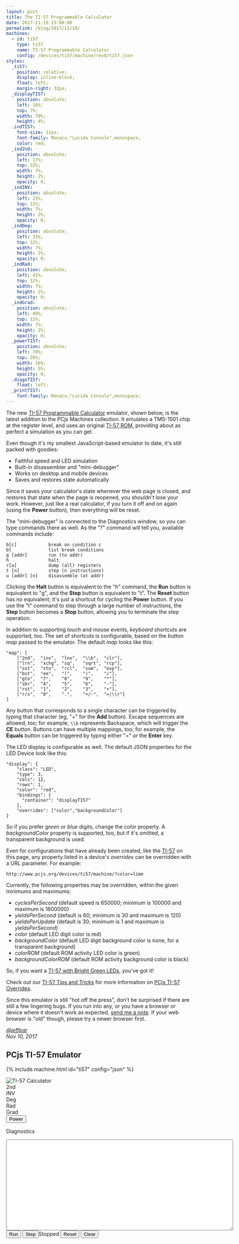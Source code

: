 ```yaml
---
layout: post
title: The TI-57 Programmable Calculator
date: 2017-11-10 15:00:00
permalink: /blog/2017/11/10/
machines:
  - id: ti57
    type: ti57
    name: TI-57 Programmable Calculator
    config: /devices/ti57/machine/rev0/ti57.json
styles:
  _ti57:
    position: relative;
    display: inline-block;
    float: left;
    margin-right: 32px;
  _displayTI57:
    position: absolute;
    left: 16%;
    top: 7%;
    width: 70%;
    height: 4%;
  .indTI57:
    font-size: 11px;
    font-family: Monaco,"Lucida Console",monospace;
    color: red;
  _ind2nd:
    position: absolute;
    left: 17%;
    top: 12%;
    width: 7%;
    height: 2%;
    opacity: 0;
  _indINV:
    position: absolute;
    left: 25%;
    top: 12%;
    width: 7%;
    height: 2%;
    opacity: 0;
  _indDeg:
    position: absolute;
    left: 33%;
    top: 12%;
    width: 7%;
    height: 2%;
    opacity: 0;
  _indRad:
    position: absolute;
    left: 41%;
    top: 12%;
    width: 7%;
    height: 2%;
    opacity: 0;
  _indGrad:
    position: absolute;
    left: 49%;
    top: 12%;
    width: 7%;
    height: 2%;
    opacity: 0;
  _powerTI57:
    position: absolute;
    left: 70%;
    top: 20%;
    width: 16%;
    height: 5%;
    opacity: 0;
  .diagsTI57:
    float: left;
  _printTI57:
    font-family: Monaco,"Lucida Console",monospace;
---
```


The new [TI-57 Programmable Calculator](/devices/ti57/) emulator, shown below, is the latest addition to the
PCjs Machines collection.  It emulates a TMS-1501 chip at the register level, and uses an original
[TI-57 ROM](/devices/ti57/rom/), providing about as perfect a simulation as you can get.

Even though it's my smallest JavaScript-based emulator to date, it's still packed with goodies:

- Faithful speed and LED simulation
- Built-in disassembler and "mini-debugger"
- Works on desktop and mobile devices
- Saves and restores state automatically

Since it saves your calculator's state whenever the web page is closed, and restores that state when the page
is reopened, you shouldn't lose your work.  However, just like a real calculator, if you turn it off and on again
(using the **Power** button), then everything will be reset.

The "mini-debugger" is connected to the Diagnostics window, so you can type commands there as well.
As the "?" command will tell you, available commands include:

	b[c]        	break on condition c
	bl          	list break conditions
	g [addr]    	run (to addr)
	h           	halt
	r[a]        	dump (all) registers
	t [n]           step (n instructions)
	u [addr] [n]    disassemble (at addr)

Clicking the **Halt** button is equivalent to the "h" command, the **Run** button is equivalent to "g", and the
**Step** button is equivalent to "t".  The **Reset** button has no equivalent; it's just a shortcut for cycling the
**Power** button.  If you use the "t" command to step through a large number of instructions, the **Step** button
becomes a **Stop** button, allowing you to terminate the step operation.

In addition to supporting *touch* and *mouse* events, *keyboard* shortcuts are supported, too.  The set
of shortcuts is configurable, based on the button *map* passed to the emulator.  The default *map* looks like
this:

	"map": [
	    ["2nd",  "inv",  "lnx",  "\\b",  "clr"],
	    ["lrn",  "xchg", "sq",   "sqrt", "rcp"],
	    ["sst",  "sto",  "rcl",  "sum",  "exp"],
	    ["bst",  "ee",   "(",    ")",    "/"],
	    ["gto",  "7",    "8",    "9",    "*"],
	    ["sbr",  "4",    "5",    "6",    "-"],
	    ["rst",  "1",    "2",    "3",    "+"],
	    ["r/s",  "0",    ".",    "+/-",  "=|\\r"]
	]

Any button that corresponds to a single character can be triggered by typing that character (eg, "+" for the **Add**
button).  Escape sequences are allowed, too; for example, `\\b` represents Backspace, which will trigger the **CE**
button.  Buttons can have multiple mappings, too; for example, the **Equals** button can be triggered by typing either
"=" *or* the **Enter** key.

The LED display is configurable as well.  The default JSON properties for the LED Device look like this:

	"display": {
	    "class": "LED",
	    "type": 3,
	    "cols": 12,
	    "rows": 1,
	    "color": "red",
	    "bindings": {
	      "container": "displayTI57"
	    },
        "overrides": ["color","backgroundColor"]
	}

So if you prefer *green* or *blue* digits, change the *color* property.  A *backgroundColor* property is supported,
too, but if it's omitted, a transparent background is used.

Even for configurations that have already been created, like the [TI-57](#pcjs-ti-57-emulator) on this page, any
property listed in a device's *overrides* can be overridden with a URL parameter.  For example:

	http://www.pcjs.org/devices/ti57/machine/?color=lime

Currently, the following properties may be overridden, within the given minimums and maximums:

- *cyclesPerSecond* (default speed is 650000; minimum is 100000 and maximum is 1600000)
- *yieldsPerSecond* (default is 60; minimum is 30 and maximum is 120)
- *yieldsPerUpdate* (default is 30; minimum is 1 and maximum is *yieldsPerSecond*)
- *color* (default LED digit color is red)
- *backgroundColor* (default LED digit background color is none, for a transparent background)
- *colorROM* (default ROM activity LED color is green)
- *backgroundColorROM* (default ROM activity background color is black)

So, if you want a [TI-57 with Bright Green LEDs](?color=lime#pcjs-ti-57-emulator), you've got it!

Check out our [TI-57 Tips and Tricks](/devices/ti57/tips/) for more information on
[PCjs TI-57 Overrides](/devices/ti57/tips/#overriding-pcjs-ti-57-settings).

Since this emulator is still "hot off the press", don't be surprised if there are still a few lingering
bugs.  If you run into any, or you have a browser or device where it doesn't work as expected,
[send me a note](mailto:Jeff@pcjs.org).  If your web browser is "old" though, please try a newer browser first.

*[@jeffpar](http://twitter.com/jeffpar)*  
*Nov 10, 2017*

## PCjs TI-57 Emulator

{% include machine.html id="ti57" config="json" %}

<div id="ti57">
  <img id="imageTI57" src="/devices/ti57/images/ti57.png" alt="TI-57 Calculator"/>
  <div id="displayTI57"></div>
  <div id="ind2nd" class="indTI57">2nd</div>
  <div id="indINV" class="indTI57">INV</div>
  <div id="indDeg" class="indTI57">Deg</div>
  <div id="indRad" class="indTI57">Rad</div>
  <div id="indGrad" class="indTI57">Grad</div>
  <button id="powerTI57">Power</button>
</div>
<div class="diagsTI57">
  <div>
    <p>Diagnostics</p>
    <textarea id="printTI57" cols="74" rows="16"></textarea>
  </div>
  <button id="runTI57">Run</button>
  <button id="stepTI57">Step</button><span id="speedTI57">Stopped</span>
  <button id="resetTI57">Reset</button>
  <button id="clearTI57">Clear</button>
</div>
